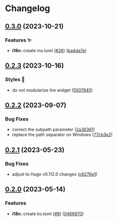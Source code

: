 # Changelog

## [0.3.0](https://github.com/hbstack/content-panel/compare/v0.2.3...v0.3.0) (2023-10-21)


### Features ✨

* **i18n:** create ms.toml ([#26](https://github.com/hbstack/content-panel/issues/26)) ([ba4da7e](https://github.com/hbstack/content-panel/commit/ba4da7e5a0cdfb54bf8ab20f08b7feaeeb048c57))

## [0.2.3](https://github.com/hbstack/content-panel/compare/v0.2.2...v0.2.3) (2023-10-16)


### Styles 🎨

* do not modularize the widget ([5507845](https://github.com/hbstack/content-panel/commit/550784594570d056842597d72bd088e0bb73c942))

## [0.2.2](https://github.com/hbstack/content-panel/compare/v0.2.1...v0.2.2) (2023-09-07)


### Bug Fixes

* correct the subpath parameter ([2a36361](https://github.com/hbstack/content-panel/commit/2a36361e0d95899276e0a7fe5ad22f14dc4c065e))
* replace the path separator on Windows ([77cb3e2](https://github.com/hbstack/content-panel/commit/77cb3e296ed4b1273fa8b52acf5d4f2841776f88))

## [0.2.1](https://github.com/hbstack/content-panel/compare/v0.2.0...v0.2.1) (2023-05-23)


### Bug Fixes

* adjust to Hugo v0.112.0 changes ([c6276e1](https://github.com/hbstack/content-panel/commit/c6276e1305961b0015ee0a40813c2ec91a11e337))

## [0.2.0](https://github.com/hbstack/content-panel/compare/v0.1.1...v0.2.0) (2023-05-14)


### Features

* **i18n:** create ko.toml ([#9](https://github.com/hbstack/content-panel/issues/9)) ([0466970](https://github.com/hbstack/content-panel/commit/04669708ee60d19d3d0605a473a48653faa3b72a))
